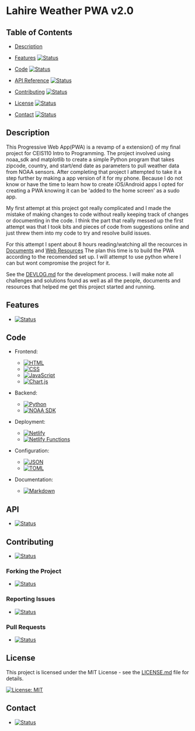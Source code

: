 # Lahire Weather PWA v2.0

## Table of Contents

- [Description](#description)

- [Features](#features) [![Status](https://img.shields.io/badge/Status-Work%20in%20Progress-yellow)](#features)
- [Code](#code) [![Status](https://img.shields.io/badge/Status-Work%20in%20Progress-yellow)](#technologies-used)
- [API Reference](#api) [![Status](https://img.shields.io/badge/Status-Work%20in%20Progress-yellow)](#api)
- [Contributing](#contributing) [![Status](https://img.shields.io/badge/Status-Work%20in%20Progress-yellow)](#contributing)
- [License](#license) [![Status](https://img.shields.io/badge/Status-Work%20in%20Progress-yellow)](#license)
- [Contact](#contact) [![Status](https://img.shields.io/badge/Status-Work%20in%20Progress-yellow)](#contact)

## Description
This Progressive Web App(PWA) is a revamp of a extension() of my final project for CEIS110 Intro to Programming. The project involved using noaa_sdk and matplotlib to create a simple Python program that takes zipcode, country, and start/end date as parameters to pull weather data from NOAA sensors. After completing that project I attempted to take it a step further by making a app version of it for my phone. Because I do not know or have the time to learn how to create iOS/Android apps I opted for creating a PWA knowing it can be 'added to the home screen' as a sudo app.

My first attempt at this project got really complicated and I made the mistake of making changes to code without really keeping track of changes or documenting in the code. I think the part that really messed up the first attempt was that I took bits and pieces of code from suggestions online and just threw them into my code to try and resolve build issues. 

For this attempt I spent about 8 hours reading/watching all the recources in [Documents](DEVLOG.md#documents) and [Web Resources](DEVLOG.md#web-resources) The plan this time is to build the PWA according to the recomended set up. I will attempt to use python where I can but wont compromise the project for it.   

See the [DEVLOG.md](DEVLOG.md) for the development process. I will make note all challenges and solutions found as well as all the people, documents and resources that helped me get this project started and running.

## Features
- [![Status](https://img.shields.io/badge/Status-Work%20in%20Progress-yellow)](https://github.com/yourusername/your-repo-name)

[Status]: https://img.shields.io/badge/Status-Work%20in%20Progress-yellow

## Code

- Frontend:
  - [![HTML][HTML5]][HTML5-url]
  - [![CSS][CSS3]][CSS3-url]
  - [![JavaScript][JavaScript]][JavaScript-url]
  - [![Chart.js][Chartjs]][Chartjs-url]

- Backend:
  - [![Python][Python]][Python-url]
  - [![NOAA SDK][NOAA]][NOAA-url]

- Deployment:
  - [![Netlify][Netlify]][Netlify-url]
  - [![Netlify Functions][NetlifyFunctions]][NetlifyFunctions-url]

- Configuration:
  - [![JSON][JSON]][JSON-url]
  - [![TOML][TOML]][TOML-url]

- Documentation:
  - [![Markdown][Markdown]][Markdown-url]

[HTML5]: https://img.shields.io/badge/HTML-E34F26?style=for-the-badge&logo=html5&logoColor=white
[HTML5-url]: https://developer.mozilla.org/en-US/docs/Web/HTML
[CSS3]: https://img.shields.io/badge/CSS-1572B6?style=for-the-badge&logo=css3&logoColor=white
[CSS3-url]: https://developer.mozilla.org/en-US/docs/Web/CSS
[JavaScript]: https://img.shields.io/badge/JavaScript-F7DF1E?style=for-the-badge&logo=javascript&logoColor=black
[JavaScript-url]: https://developer.mozilla.org/en-US/docs/Web/JavaScript
[Chartjs]: https://img.shields.io/badge/Chart.js-FF6384?style=for-the-badge&logo=chart.js&logoColor=white
[Chartjs-url]: https://www.chartjs.org/
[Python]: https://img.shields.io/badge/Python-3776AB?style=for-the-badge&logo=python&logoColor=white
[Python-url]: https://www.python.org/
[NOAA]: https://img.shields.io/badge/NOAA_SDK-0077B5?style=for-the-badge&logo=noaa&logoColor=white
[NOAA-url]: https://github.com/paulokuong/noaa
[Netlify]: https://img.shields.io/badge/Netlify-00C7B7?style=for-the-badge&logo=netlify&logoColor=white
[Netlify-url]: https://www.netlify.com/
[NetlifyFunctions]: https://img.shields.io/badge/Netlify_Functions-00C7B7?style=for-the-badge&logo=netlify&logoColor=white
[NetlifyFunctions-url]: https://docs.netlify.com/functions/overview/
[JSON]: https://img.shields.io/badge/JSON-000000?style=for-the-badge&logo=json&logoColor=white
[JSON-url]: https://www.json.org/json-en.html
[TOML]: https://img.shields.io/badge/TOML-9C4121?style=for-the-badge&logo=toml&logoColor=white
[TOML-url]: https://toml.io/en/
[Markdown]: https://img.shields.io/badge/Markdown-000000?style=for-the-badge&logo=markdown&logoColor=white
[Markdown-url]: https://www.daringfireball.net/projects/markdown/




## API
- [![Status](https://img.shields.io/badge/Status-Work%20in%20Progress-yellow)](https://github.com/yourusername/your-repo-name)

[Status]: https://img.shields.io/badge/Status-Work%20in%20Progress-yellow

## Contributing

- [![Status](https://img.shields.io/badge/Status-Work%20in%20Progress-yellow)](https://github.com/yourusername/your-repo-name)

[Status]: https://img.shields.io/badge/Status-Work%20in%20Progress-yellow

### Forking the Project

- [![Status](https://img.shields.io/badge/Status-Work%20in%20Progress-yellow)](https://github.com/yourusername/your-repo-name)

[Status]: https://img.shields.io/badge/Status-Work%20in%20Progress-yellow

### Reporting Issues

- [![Status](https://img.shields.io/badge/Status-Work%20in%20Progress-yellow)](https://github.com/yourusername/your-repo-name)

[Status]: https://img.shields.io/badge/Status-Work%20in%20Progress-yellow

### Pull Requests

- [![Status](https://img.shields.io/badge/Status-Work%20in%20Progress-yellow)](https://github.com/yourusername/your-repo-name)

[Status]: https://img.shields.io/badge/Status-Work%20in%20Progress-yellow

## License
This project is licensed under the MIT License - see the [LICENSE.md](LICENSE.md) file for details.

[![License: MIT](https://img.shields.io/badge/License-MIT-green.svg)](https://opensource.org/licenses/MIT)

## Contact

- [![Status](https://img.shields.io/badge/Status-Work%20in%20Progress-yellow)](https://github.com/yourusername/your-repo-name)

[Status]: https://img.shields.io/badge/Status-Work%20in%20Progress-yellow



[Work in Progress]: https://img.shields.io/badge/Status-Work%20in%20Progress-yellow
[Completed]: https://img.shields.io/badge/Status-Completed-green
